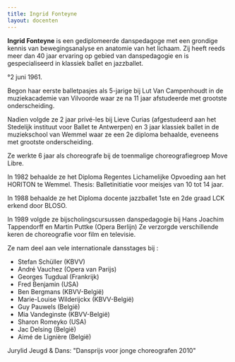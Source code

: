 ```yaml
---
title: Ingrid Fonteyne
layout: docenten
---
```

**Ingrid Fonteyne** is een gediplomeerde danspedagoge met een grondige kennis van bewegingsanalyse en anatomie van het lichaam. Zij heeft reeds meer dan 40 jaar ervaring op gebied van danspedagogie en is gespecialiseerd in klassiek ballet en jazzballet. 

°2 juni 1961.

Begon haar eerste balletpasjes als 5-jarige bij Lut Van Campenhoudt in de muziekacademie van Vilvoorde waar ze na 11 jaar afstudeerde met grootste onderscheiding.

Nadien volgde ze 2 jaar privé-les bij Lieve Curias (afgestudeerd aan het Stedelijk instituut voor Ballet te Antwerpen) en 3 jaar klassiek ballet in de muziekschool van Wemmel waar ze een 2e diploma behaalde, eveneens met grootste onderscheiding.

Ze werkte 6 jaar als choreografe bij de toenmalige choreografiegroep Move Libre.

In 1982 behaalde ze het Diploma Regentes Lichamelijke Opvoeding aan het HORITON te Wemmel. Thesis: Balletinitiatie voor meisjes van 10 tot 14 jaar.

In 1988 behaalde ze het Diploma docente jazzballet 1ste en 2de graad LCK erkend door BLOSO.

In 1989 volgde ze bijscholingscursussen danspedagogie bij Hans Joachim Tappendorff en Martin Puttke (Opera Berlijn) Ze verzorgde verschillende keren de choreografie voor film en televisie.

Ze nam deel aan vele internationale dansstages bij :

* Stefan Schüller (KBVV)
* André Vauchez (Opera van Parijs)
* Georges Tugdual (Frankrijk)
* Fred Benjamin (USA)
* Ben Bergmans (KBVV-België)
* Marie-Louise Wilderijckx (KBVV-België)
* Guy Pauwels (België)
* Mia Vandeginste (KBVV-België)
* Sharon Romeyko (USA)
* Jac Delsing (België)
* Aimé de Lignière (België)

Jurylid Jeugd & Dans: "Dansprijs voor jonge choreografen 2010"
